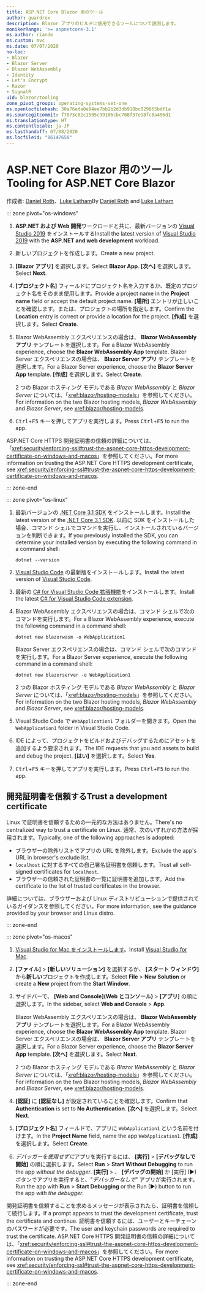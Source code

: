 ```yaml
---
title: ASP.NET Core Blazor 用のツール
author: guardrex
description: Blazor アプリのビルドに使用できるツールについて説明します。
monikerRange: '>= aspnetcore-3.1'
ms.author: riande
ms.custom: mvc
ms.date: 07/07/2020
no-loc:
- Blazor
- Blazor Server
- Blazor WebAssembly
- Identity
- Let's Encrypt
- Razor
- SignalR
uid: blazor/tooling
zone_pivot_groups: operating-systems-set-one
ms.openlocfilehash: 30a76eda0e94ee7bb2b2d3db918bc029865bdf1a
ms.sourcegitcommit: f7873c02c1505c99106cbc708f37e18fc0a496d1
ms.translationtype: HT
ms.contentlocale: ja-JP
ms.lasthandoff: 07/08/2020
ms.locfileid: "86147650"
---
```

# <a name="tooling-for-aspnet-core-blazor"></a><span data-ttu-id="7860c-103">ASP.NET Core Blazor 用のツール</span><span class="sxs-lookup"><span data-stu-id="7860c-103">Tooling for ASP.NET Core Blazor</span></span>

<span data-ttu-id="7860c-104">作成者: [Daniel Roth](https://github.com/danroth27)、[Luke Latham](https://github.com/guardrex)</span><span class="sxs-lookup"><span data-stu-id="7860c-104">By [Daniel Roth](https://github.com/danroth27) and [Luke Latham](https://github.com/guardrex)</span></span>

::: zone pivot="os-windows"

1. <span data-ttu-id="7860c-105">**ASP.NET および Web 開発**ワークロードと共に、最新バージョンの [Visual Studio 2019](https://visualstudio.microsoft.com/downloads/) をインストールする</span><span class="sxs-lookup"><span data-stu-id="7860c-105">Install the latest version of [Visual Studio 2019](https://visualstudio.microsoft.com/downloads/) with the **ASP.NET and web development** workload.</span></span>

1. <span data-ttu-id="7860c-106">新しいプロジェクトを作成します。</span><span class="sxs-lookup"><span data-stu-id="7860c-106">Create a new project.</span></span>

1. <span data-ttu-id="7860c-107">**[Blazor アプリ]** を選択します。</span><span class="sxs-lookup"><span data-stu-id="7860c-107">Select **Blazor App**.</span></span> <span data-ttu-id="7860c-108">**[次へ]** を選択します。</span><span class="sxs-lookup"><span data-stu-id="7860c-108">Select **Next**.</span></span>

1. <span data-ttu-id="7860c-109">**[プロジェクト名]** フィールドにプロジェクト名を入力するか、既定のプロジェクト名をそのまま使用します。</span><span class="sxs-lookup"><span data-stu-id="7860c-109">Provide a project name in the **Project name** field or accept the default project name.</span></span> <span data-ttu-id="7860c-110">**[場所]** エントリが正しいことを確認します。または、プロジェクトの場所を指定します。</span><span class="sxs-lookup"><span data-stu-id="7860c-110">Confirm the **Location** entry is correct or provide a location for the project.</span></span> <span data-ttu-id="7860c-111">**[作成]** を選択します。</span><span class="sxs-lookup"><span data-stu-id="7860c-111">Select **Create**.</span></span>

1. <span data-ttu-id="7860c-112">Blazor WebAssembly エクスペリエンスの場合は、 **Blazor WebAssembly アプリ** テンプレートを選択します。</span><span class="sxs-lookup"><span data-stu-id="7860c-112">For a Blazor WebAssembly experience, choose the **Blazor WebAssembly App** template.</span></span> <span data-ttu-id="7860c-113">Blazor Server エクスペリエンスの場合は、 **Blazor Server アプリ** テンプレートを選択します。</span><span class="sxs-lookup"><span data-stu-id="7860c-113">For a Blazor Server experience, choose the **Blazor Server App** template.</span></span> <span data-ttu-id="7860c-114">**[作成]** を選択します。</span><span class="sxs-lookup"><span data-stu-id="7860c-114">Select **Create**.</span></span>

   <span data-ttu-id="7860c-115">2 つの Blazor ホスティング モデルである *Blazor WebAssembly* と *Blazor Server* については、「<xref:blazor/hosting-models>」を参照してください。</span><span class="sxs-lookup"><span data-stu-id="7860c-115">For information on the two Blazor hosting models, *Blazor WebAssembly* and *Blazor Server*, see <xref:blazor/hosting-models>.</span></span>

1. <span data-ttu-id="7860c-116"><kbd>Ctrl</kbd>+<kbd>F5</kbd> キーを押してアプリを実行します。</span><span class="sxs-lookup"><span data-stu-id="7860c-116">Press <kbd>Ctrl</kbd>+<kbd>F5</kbd> to run the app.</span></span>

<span data-ttu-id="7860c-117">ASP.NET Core HTTPS 開発証明書の信頼の詳細については、「<xref:security/enforcing-ssl#trust-the-aspnet-core-https-development-certificate-on-windows-and-macos>」を参照してください。</span><span class="sxs-lookup"><span data-stu-id="7860c-117">For more information on trusting the ASP.NET Core HTTPS development certificate, see <xref:security/enforcing-ssl#trust-the-aspnet-core-https-development-certificate-on-windows-and-macos>.</span></span>

::: zone-end

::: zone pivot="os-linux"

1. <span data-ttu-id="7860c-118">最新バージョンの [.NET Core 3.1 SDK](https://dotnet.microsoft.com/download/dotnet-core/3.1) をインストールします。</span><span class="sxs-lookup"><span data-stu-id="7860c-118">Install the latest version of the [.NET Core 3.1 SDK](https://dotnet.microsoft.com/download/dotnet-core/3.1).</span></span> <span data-ttu-id="7860c-119">以前に SDK をインストールした場合、コマンド シェルでコマンドを実行し、インストールされているバージョンを判断できます。</span><span class="sxs-lookup"><span data-stu-id="7860c-119">If you previously installed the SDK, you can determine your installed version by executing the following command in a command shell:</span></span>

   ```dotnetcli
   dotnet --version
   ```

1. <span data-ttu-id="7860c-120">[Visual Studio Code](https://code.visualstudio.com/) の最新版をインストールします。</span><span class="sxs-lookup"><span data-stu-id="7860c-120">Install the latest version of [Visual Studio Code](https://code.visualstudio.com/).</span></span>

1. <span data-ttu-id="7860c-121">最新の [C# for Visual Studio Code 拡張機能](https://marketplace.visualstudio.com/items?itemName=ms-dotnettools.csharp)をインストールします。</span><span class="sxs-lookup"><span data-stu-id="7860c-121">Install the latest [C# for Visual Studio Code extension](https://marketplace.visualstudio.com/items?itemName=ms-dotnettools.csharp).</span></span>

1. <span data-ttu-id="7860c-122">Blazor WebAssembly エクスペリエンスの場合は、コマンド シェルで次のコマンドを実行します。</span><span class="sxs-lookup"><span data-stu-id="7860c-122">For a Blazor WebAssembly experience, execute the following command in a command shell:</span></span>

   ```dotnetcli
   dotnet new blazorwasm -o WebApplication1
   ```

   <span data-ttu-id="7860c-123">Blazor Server エクスペリエンスの場合は、コマンド シェルで次のコマンドを実行します。</span><span class="sxs-lookup"><span data-stu-id="7860c-123">For a Blazor Server experience, execute the following command in a command shell:</span></span>

   ```dotnetcli
   dotnet new blazorserver -o WebApplication1
   ```

   <span data-ttu-id="7860c-124">2 つの Blazor ホスティング モデルである *Blazor WebAssembly* と *Blazor Server* については、「<xref:blazor/hosting-models>」を参照してください。</span><span class="sxs-lookup"><span data-stu-id="7860c-124">For information on the two Blazor hosting models, *Blazor WebAssembly* and *Blazor Server*, see <xref:blazor/hosting-models>.</span></span>

1. <span data-ttu-id="7860c-125">Visual Studio Code で `WebApplication1` フォルダーを開きます。</span><span class="sxs-lookup"><span data-stu-id="7860c-125">Open the `WebApplication1` folder in Visual Studio Code.</span></span>

1. <span data-ttu-id="7860c-126">IDE によって、プロジェクトをビルドおよびデバッグするためにアセットを追加するよう要求されます。</span><span class="sxs-lookup"><span data-stu-id="7860c-126">The IDE requests that you add assets to build and debug the project.</span></span> <span data-ttu-id="7860c-127">**[はい]** を選択します。</span><span class="sxs-lookup"><span data-stu-id="7860c-127">Select **Yes**.</span></span>

1. <span data-ttu-id="7860c-128"><kbd>Ctrl</kbd>+<kbd>F5</kbd> キーを押してアプリを実行します。</span><span class="sxs-lookup"><span data-stu-id="7860c-128">Press <kbd>Ctrl</kbd>+<kbd>F5</kbd> to run the app.</span></span>

## <a name="trust-a-development-certificate"></a><span data-ttu-id="7860c-129">開発証明書を信頼する</span><span class="sxs-lookup"><span data-stu-id="7860c-129">Trust a development certificate</span></span>

<span data-ttu-id="7860c-130">Linux で証明書を信頼するための一元的な方法はありません。</span><span class="sxs-lookup"><span data-stu-id="7860c-130">There's no centralized way to trust a certificate on Linux.</span></span> <span data-ttu-id="7860c-131">通常、次のいずれかの方法が採用されます。</span><span class="sxs-lookup"><span data-stu-id="7860c-131">Typically, one of the following approaches is adopted:</span></span>

* <span data-ttu-id="7860c-132">ブラウザーの除外リストでアプリの URL を除外します。</span><span class="sxs-lookup"><span data-stu-id="7860c-132">Exclude the app's URL in browser's exclude list.</span></span>
* <span data-ttu-id="7860c-133">`localhost` に対するすべての自己署名証明書を信頼します。</span><span class="sxs-lookup"><span data-stu-id="7860c-133">Trust all self-signed certificates for `localhost`.</span></span>
* <span data-ttu-id="7860c-134">ブラウザーの信頼された証明書の一覧に証明書を追加します。</span><span class="sxs-lookup"><span data-stu-id="7860c-134">Add the certificate to the list of trusted certificates in the browser.</span></span>

<span data-ttu-id="7860c-135">詳細については、ブラウザーおよび Linux ディストリビューションで提供されているガイダンスを参照してください。</span><span class="sxs-lookup"><span data-stu-id="7860c-135">For more information, see the guidance provided by your browser and Linux distro.</span></span>

::: zone-end

::: zone pivot="os-macos"

1. <span data-ttu-id="7860c-136">[Visual Studio for Mac をインストールします](https://visualstudio.microsoft.com/vs/mac/)。</span><span class="sxs-lookup"><span data-stu-id="7860c-136">Install [Visual Studio for Mac](https://visualstudio.microsoft.com/vs/mac/).</span></span>

1. <span data-ttu-id="7860c-137">**[ファイル]**  >  **[新しいソリューション]** を選択するか、 **[スタート ウィンドウ]** から**新しい**プロジェクトを作成します。</span><span class="sxs-lookup"><span data-stu-id="7860c-137">Select **File** > **New Solution** or create a **New** project from the **Start Window**.</span></span>

1. <span data-ttu-id="7860c-138">サイドバーで、 **[Web and Console]\(Web とコンソール\)**  >  **[アプリ]** の順に選択します。</span><span class="sxs-lookup"><span data-stu-id="7860c-138">In the sidebar, select **Web and Console** > **App**.</span></span>

   <span data-ttu-id="7860c-139">Blazor WebAssembly エクスペリエンスの場合は、 **Blazor WebAssembly アプリ** テンプレートを選択します。</span><span class="sxs-lookup"><span data-stu-id="7860c-139">For a Blazor WebAssembly experience, choose the **Blazor WebAssembly App** template.</span></span> <span data-ttu-id="7860c-140">Blazor Server エクスペリエンスの場合は、 **Blazor Server アプリ** テンプレートを選択します。</span><span class="sxs-lookup"><span data-stu-id="7860c-140">For a Blazor Server experience, choose the **Blazor Server App** template.</span></span> <span data-ttu-id="7860c-141">**[次へ]** を選択します。</span><span class="sxs-lookup"><span data-stu-id="7860c-141">Select **Next**.</span></span>

   <span data-ttu-id="7860c-142">2 つの Blazor ホスティング モデルである *Blazor WebAssembly* と *Blazor Server* については、「<xref:blazor/hosting-models>」を参照してください。</span><span class="sxs-lookup"><span data-stu-id="7860c-142">For information on the two Blazor hosting models, *Blazor WebAssembly* and *Blazor Server*, see <xref:blazor/hosting-models>.</span></span>

1. <span data-ttu-id="7860c-143">**[認証]** に **[認証なし]** が設定されていることを確認します。</span><span class="sxs-lookup"><span data-stu-id="7860c-143">Confirm that **Authentication** is set to **No Authentication**.</span></span> <span data-ttu-id="7860c-144">**[次へ]** を選択します。</span><span class="sxs-lookup"><span data-stu-id="7860c-144">Select **Next**.</span></span>

1. <span data-ttu-id="7860c-145">**[プロジェクト名]** フィールドで、アプリに `WebApplication1` という名前を付けます。</span><span class="sxs-lookup"><span data-stu-id="7860c-145">In the **Project Name** field, name the app `WebApplication1`.</span></span> <span data-ttu-id="7860c-146">**[作成]** を選択します。</span><span class="sxs-lookup"><span data-stu-id="7860c-146">Select **Create**.</span></span>

1. <span data-ttu-id="7860c-147">*デバッガーを使用せずに*アプリを実行するには、 **[実行]**  >  **[デバッグなしで開始]** の順に選択します。</span><span class="sxs-lookup"><span data-stu-id="7860c-147">Select **Run** > **Start Without Debugging** to run the app *without the debugger*.</span></span> <span data-ttu-id="7860c-148">**[実行]**  > 、 **[デバッグの開始]** か [実行] (&#9654;) ボタンでアプリを実行すると、"*デバッガーなしで*" アプリが実行されます。</span><span class="sxs-lookup"><span data-stu-id="7860c-148">Run the app with **Run** > **Start Debugging** or the Run (&#9654;) button to run the app *with the debugger*.</span></span>

<span data-ttu-id="7860c-149">開発証明書を信頼することを求めるメッセージが表示されたら、証明書を信頼して続行します。</span><span class="sxs-lookup"><span data-stu-id="7860c-149">If a prompt appears to trust the development certificate, trust the certificate and continue.</span></span> <span data-ttu-id="7860c-150">証明書を信頼するには、ユーザーとキーチェーンのパスワードが必要です。</span><span class="sxs-lookup"><span data-stu-id="7860c-150">The user and keychain passwords are required to trust the certificate.</span></span> <span data-ttu-id="7860c-151">ASP.NET Core HTTPS 開発証明書の信頼の詳細については、「<xref:security/enforcing-ssl#trust-the-aspnet-core-https-development-certificate-on-windows-and-macos>」を参照してください。</span><span class="sxs-lookup"><span data-stu-id="7860c-151">For more information on trusting the ASP.NET Core HTTPS development certificate, see <xref:security/enforcing-ssl#trust-the-aspnet-core-https-development-certificate-on-windows-and-macos>.</span></span>

::: zone-end

